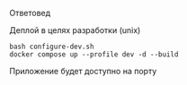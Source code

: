 Ответовед

Деплой в целях разработки (unix)

```shell
bash configure-dev.sh
docker compose up --profile dev -d --build
```

Приложение будет доступно на порту
